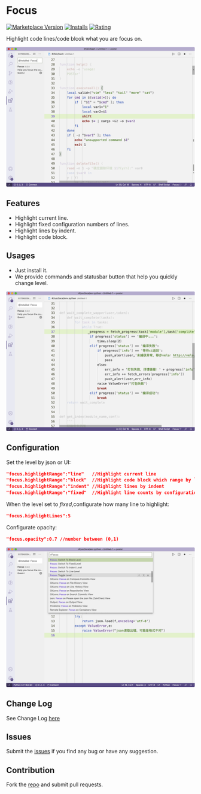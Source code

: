 # Focus

[![Marketplace Version](https://vsmarketplacebadge.apphb.com/version/QuanLi.focus.svg)](https://marketplace.visualstudio.com/items?itemName=QuanLi.focus) [![Installs](https://vsmarketplacebadge.apphb.com/installs/QuanLi.focus.svg)](https://marketplace.visualstudio.com/items?itemName=QuanLi.focus) [![Rating](https://vsmarketplacebadge.apphb.com/rating/QuanLi.focus.svg)](https://marketplace.visualstudio.com/items?itemName=QuanLi.focus)

Highlight code lines/code blcok what you are focus on.

![Usage](images/usage01.png)

## Features

* Highlight current line.
* Highlight fixed configuration numbers of lines.
* Highlight lines by indent.
* Highlight code block.

## Usages

* Just install it.
* We provide commands and statusbar button that help you quickly change level.

![Usage](images/usage02.png)


## Configuration

Set the level by json or UI:

``` json
"focus.highlightRange":"line"   //Highlight current line
"focus.highlightRange":"block"  //Highlight code block which range by `{` and `}`
"focus.highlightRange":"indent" //Highlight lines by indent
"focus.highlightRange":"fixed"  //Highlight line counts by configuration
```

When the level set to *fixed*,configurate how many line to highlight:

``` json
"focus.highlightLines":5
```

Configurate opacity:

``` json
"focus.opacity":0.7 //number between (0,1)
```

![Usage](images/usage03.png)

## Change Log
See Change Log [here](CHANGELOG.md)

## Issues
Submit the [issues](https://github.com/mzzw/focus/issues) if you find any bug or have any suggestion.

## Contribution
Fork the [repo](https://github.com/mzzw/focus) and submit pull requests.
